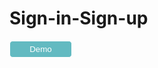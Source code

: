 # Sign-in-Sign-up
<button style='width: 100px; padding: 5px; border-radius: 5px; color: #fff; background-color: #63BAC1; border: 1px solid #fff;'>Demo</button>
